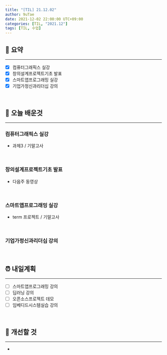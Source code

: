 ```yaml
---
title: "[TIL] 21.12.02"
author: 9uTae
date: 2021-12-02 22:00:00 UTC+09:00
categories: [TIL, "2021.12"]
tags: [TIL, 수업]
---
```


## 🏁 요약

---

- [x] 컴퓨터그래픽스 실강
- [x] 창의설계프로젝트기초 발표
- [x] 스마트앱프로그래밍 실강
- [x] 기업가정신과리더십 강의

<br>

## 📑 오늘 배운것

---

### 컴퓨터그래픽스 실강

- 과제3 / 기말고사

<br>

### 창의설계프로젝트기초 발표

- 다음주 동영상

<br>

### 스마트앱프로그래밍 실강

- term 프로젝트 / 기말고사

<br>

### 기업가정신과리더십 강의

<br>

## ⏰ 내일계획

---

- [ ] 스마트앱프로그래밍 강의
- [ ] 딥러닝 강의
- [ ] 오픈소스프로젝트 데모
- [ ] 임베디드시스템실습 강의

<br>

## 🧷 개선할 것

---

- 

<br>
